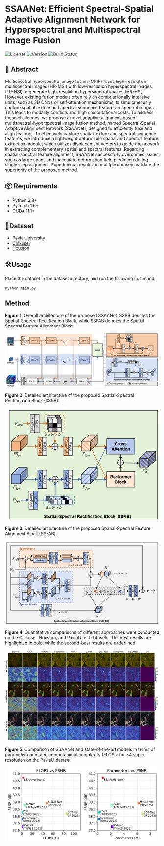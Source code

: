 # SSAANet: Efficient Spectral-Spatial Adaptive Alignment Network for Hyperspectral and Multispectral Image Fusion

[![License](https://img.shields.io/badge/license-MIT-blue.svg)](LICENSE)
[![Version](https://img.shields.io/badge/version-1.0.0-green.svg)]()
[![Build Status](https://img.shields.io/badge/build-passing-brightgreen.svg)]()

## 📖 Abstract
Multispectral hyperspectral image fusion (MFIF) fuses high-resolution multispectral images (HR-MSI) with low-resolution hyperspectral images (LR-HSI) to generate high-resolution hyperspectral images (HR-HSI). However, existing fusion models often rely on computationally intensive units, such as 3D CNNs or self-attention mechanisms, to simultaneously capture spatial texture and spectral sequence features in spectral images. This leads to modality conflicts and high computational costs. To address these challenges, we propose a novel adaptive alignment-based multispectral-hyperspectral image fusion method, named Spectral-Spatial Adaptive Alignment Network (SSAANet), designed to efficiently fuse and align features. To effectively capture spatial texture and spectral sequence features, we introduce a lightweight deformable spatial and spectral feature extraction module, which utilizes displacement vectors to guide the network in extracting complementary spatial and spectral features. Regarding spatial-spectral feature alignment, SSAANet successfully overcomes issues such as large spans and inaccurate deformation field prediction during single-step alignment. Experimental results on multiple datasets validate the superiority of the proposed method.

## 📦 Requirements
- Python 3.8+
- PyTorch 1.6+
- CUDA 11.1+

## 📂Dataset
- [Pavia University](https://www.ehu.eus/ccwintco/index.php/Hyperspectral_Remote_Sensing_Scenes)
- [Chikusei](https://naotoyokoya.com/Download.html)
- [Houston](https://hyperspectral.ee.uh.edu/?page_id=459)

## 🛠️Usage
Place the dataset in the dataset directory, and run the following command:
```bash
python main.py 
```
## Method

**Figure 1.** Overall architecture of the proposed SSAANet. SSRB denotes the Spatial-Spectral Rectification Block, while SSFAB denotes the Spatial-Spectral Feature Alignment Block.  

![SSAANet Architecture](./pics/main.png)

**Figure 2.** Detailed architecture of the proposed Spatial-Spectral Rectification Block (SSRB).  

![SSRB](./pics/SSRB.png)

**Figure 3.** Detailed architecture of the proposed Spatial-Spectral Feature Alignment Block (SSFAB).  

![SSFAB](./pics/SSFAB.png)


**Figure 4.** Quantitative comparisons of different approaches were conducted on the Chikusei, Houston, and PaviaU test datasets.
The best results are highlighted in bold, while the second-best results are underlined.

![SSFAB](./pics/dis.png)


**Figure 5.** Comparison of SSAANet and state-of-the-art models
in terms of parameter count and computational complexity (FLOPs) for ×4 super-resolution on the PaviaU dataset.

![SSFAB](./pics/eff.png)



